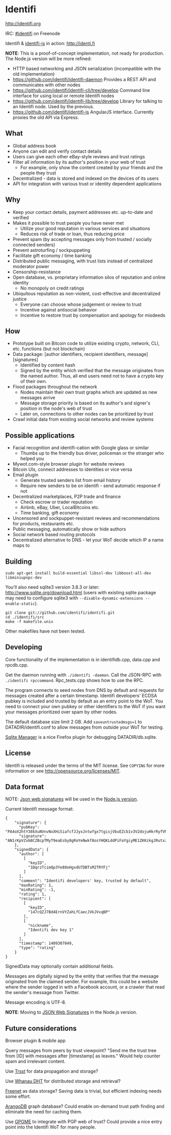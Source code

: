 Identifi
========

http://identifi.org

IRC: [#identifi](https://webchat.freenode.net/?channels=identifi&uio=d4) on Freenode

Identifi & [identifi-js](https://github.com/identifi/identifi-js) in action: http://identi.fi

**NOTE**: This is a proof-of-concept implementation, not ready for production. The Node.js version will be more refined:
- HTTP based networking and JSON serialization (incompatible with the old implementation)
- https://github.com/identifi/identifi-daemon Provides a REST API and communicates with other nodes
- https://github.com/identifi/identifi-cli/tree/develop Command line interface for using local or remote Identifi nodes
- https://github.com/identifi/identifi-lib/tree/develop Library for talking to an Identifi node. Used by the previous.
- https://github.com/identifi/identifi-js AngularJS interface. Currently proxies the old API via Express.

What
----
- Global address book
- Anyone can edit and verify contact details
- Users can give each other eBay-style reviews and trust ratings
- Filter all information by its author's position in your web of trust
  - For example, only show the content created by your friends and the people they trust
- Decentralized - data is stored and indexed on the devices of its users
- API for integration with various trust or identity dependent applications

Why
---
- Keep your contact details, payment addresses etc. up-to-date and verified
- Makes it possible to trust people you have never met
  - Utilize your good reputation in various services and situations
  - Reduces risk of trade or loan, thus reducing price
- Prevent spam (by accepting messages only from trusted / socially connected senders)
- Prevent astroturfing / sockpuppeting
- Facilitate gift economy / time banking
- Distributed public messaging, with trust lists instead of centralized moderator power
- Censorship-resistance
- Open database, vs. proprietary information silos of reputation and online identity
  - No monopoly on credit ratings
- Ubiquitous reputation as non-violent, cost-effective and decentralized justice
  - Everyone can choose whose judgement or review to trust
  - Incentive against antisocial behavior
  - Incentive to restore trust by compensation and apology for misdeeds

How
---
- Prototype built on Bitcoin code to utilize existing crypto, network, CLI, etc. functions (but not blockchain)
- Data package: [author identifiers, recipient identifiers, message][signatures]
  - Identified by content hash
  - Signed by the entity which verified that the message originates from the named author. Thus, all end users need not to have a crypto key of their own.
- Flood packages throughout the network
  - Nodes maintain their own trust graphs which are updated as new messages arrive
  - Message storage priority is based on its author's and signer's position in the node's web of trust
  - Later on, connections to other nodes can be prioritized by trust
- Crawl initial data from existing social networks and review systems

Possible applications
---------------------
- Facial recognition and identifi-cation with Google glass or similar
  - Thumbs up to the friendly bus driver, policeman or the stranger who helped you
- Mywot.com-style browser plugin for website reviews
- Bitcoin UIs, connect addresses to identities or vice versa
- Email plugin
  - Generate trusted senders list from email history
  - Require new senders to be on identifi - send automatic response if not
- Decentralized marketplaces, P2P trade and finance
  - Check escrow or trader reputation
  - Airbnb, eBay, Uber, LocalBitcoins etc.
  - Time banking, gift economy
- Uncensored and sockpuppet-resistant reviews and recommendations for products, restaurants etc.
- Public messaging, automatically show or hide authors
- Social network based routing protocols
- Decentralized alternative to DNS - let your WoT decide which IP a name maps to

Building
--------

    sudo apt-get install build-essential libssl-dev libboost-all-dev libminiupnpc-dev

You'll also need sqlite3 version 3.8.3 or later: http://www.sqlite.org/download.html (users with existing sqlite package may need to configure sqlite3 with `--disable-dynamic-extensions --enable-static`).

    git clone git://github.com/identifi/identifi.git
    cd ./identifi/src
    make -f makefile.unix

Other makefiles have not been tested.

Developing
----------
Core functionality of the implementation is in identifidb.cpp, data.cpp and rpcdb.cpp.

Get the daemon running with `./identifi -daemon`. Call the JSON-RPC with `./identifi rpccommand`. Rpc_tests.cpp shows how to use the RPC.

The program connects to seed nodes from DNS by default and requests for messages created after a certain timestamp. Identifi developers' ECDSA pubkey is included and trusted by default as an entry point to the WoT. You need to connect your own pubkey or other identifiers to the WoT if you want your messages prioritized over spam by other nodes.

The default database size limit 2 GB. Add `saveuntrustedmsgs=1` to DATADIR/identifi.conf to allow messages from outside your WoT for testing.

[Sqlite Manager](https://addons.mozilla.org/en-US/firefox/addon/sqlite-manager/) is a nice Firefox plugin for debugging DATADIR/db.sqlite.

License
-------

Identifi is released under the terms of the MIT license. See `COPYING` for more information or see http://opensource.org/licenses/MIT.

Data format
-----------

NOTE: [Json web signatures](https://tools.ietf.org/html/draft-ietf-jose-json-web-signature-41) will be used in the [Node.js version](https://github.com/identifi/identifi-daemon).

Current Identifi message format:

```
{
    "signature": {
      "pubKey": "PA4oX2htY38kXuNVnvNxXHiSiafcfJJyxJntwfgx7tgisjVbuEZcb1v3V2dojuHkrRyfVNu9Xi24nFcSPEdEvLeN",
      "signature": "AN1rKpVZvbBCZBcpTMyT9eaEsby8gRoYeNwkf8osYHQKLddPiFaYgiyME1ZKKzkgJRutxzQA5R6FLGCy5rJYWZZ67egTRnXot"
    },
    "signedData": {
      "author": [
        [
          "keyID",
          "1DqrzTcimQp3Ye88oHgxdU7DBTsM2TRYFj"
        ]
      ],
      "comment": "Identifi developers' key, trusted by default",
      "maxRating": 1,
      "minRating": -1,
      "rating": 1,
      "recipient": [
        [
          "keyID",
          "147cQZJ7Bd4ErnVYZahLfCaecJVkJVvqBP"
        ],
        [
          "nickname",
          "Identifi dev key 1"
        ]
      ],
      "timestamp": 1409307849,
      "type": "rating"
    }
}
```

SignedData may optionally contain additional fields.

Messages are digitally signed by the entity that verifies that the message originated from the claimed sender. For example, this could be a website where the sender logged in with a Facebook account, or a crawler that read the sender's message from Twitter.

Message encoding is UTF-8.

**NOTE**: Moving to [JSON Web Signatures](https://tools.ietf.org/html/draft-ietf-jose-json-web-signature) in the Node.js version.


Future considerations
---------------------

Browser plugin & mobile app

Query messages from peers by trust viewpoint? "Send me the trust tree from [ID] with messages after [timestamp] as leaves." Would help counter spam and irrelevant content.

Use [Trsst](http://www.trsst.com) for data propagation and storage?

Use [Whanau DHT](http://pdos.csail.mit.edu/papers/whanau-nsdi10-abstract.html) for distributed storage and retrieval?

[Freenet](http://freenetproject.org) as data storage? Saving data is trivial, but efficient indexing needs some effort.

[ArangoDB](https://www.arangodb.org/) graph database? Could enable on-demand trust path finding and eliminate the need for caching them.

Use [GPGME](http://www.gnupg.org/related_software/gpgme) to integrate with PGP web of trust? Could provide a nice entry point into the Identifi WoT for many people.
